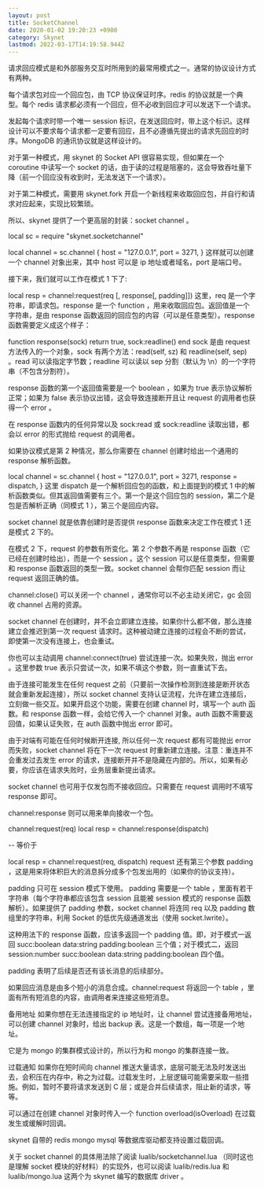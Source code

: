 ```yaml
---
layout: post
title: SocketChannel
date: 2020-01-02 19:20:23 +0900
category: Skynet
lastmod: 2022-03-17T14:19:58.944Z
---
```


请求回应模式是和外部服务交互时所用到的最常用模式之一。通常的协议设计方式有两种。

每个请求包对应一个回应包，由 TCP 协议保证时序。redis 的协议就是一个典型。每个 redis 请求都必须有一个回应，但不必收到回应才可以发送下一个请求。

发起每个请求时带一个唯一 session 标识，在发送回应时，带上这个标识。这样设计可以不要求每个请求都一定要有回应，且不必遵循先提出的请求先回应的时序。MongoDB 的通讯协议就是这样设计的。

对于第一种模式，用 skynet 的 Socket API 很容易实现，但如果在一个 coroutine 中读写一个 socket 的话，由于读的过程是阻塞的，这会导致吞吐量下降（前一个回应没有收到时，无法发送下一个请求）。

对于第二种模式，需要用 skynet.fork 开启一个新线程来收取回应包，并自行和请求对应起来，实现比较繁琐。

所以、skynet 提供了一个更高层的封装：socket channel 。

local sc = require "skynet.socketchannel"

local channel = sc.channel {
  host = "127.0.0.1",
  port = 3271,
}
这样就可以创建一个 channel 对象出来，其中 host 可以是 ip 地址或者域名，port 是端口号。

接下来，我们就可以工作在模式 1 下了:

local resp = channel:request(req [, response[, padding]])
这里，req 是一个字符串，即请求包。response 是一个 function ，用来收取回应包。返回值是一个字符串，是由 response 函数返回的回应包的内容（可以是任意类型）。response 函数需要定义成这个样子：

function response(sock)
  return true, sock:readline()
end
sock 是由 request 方法传入的一个对象，sock 有两个方法：read(self, sz) 和 readline(self, sep) 。read 可以读指定字节数；readline 可以读以 sep 分割（默认为 \n）的一个字符串（不包含分割符）。

response 函数的第一个返回值需要是一个 boolean ，如果为 true 表示协议解析正常；如果为 false 表示协议出错，这会导致连接断开且让 request 的调用者也获得一个 error 。

在 response 函数内的任何异常以及 sock:read 或 sock:readline 读取出错，都会以 error 的形式抛给 request 的调用者。

如果协议模式是第 2 种情况，那么你需要在 channel 创建时给出一个通用的 response 解析函数。

local channel = sc.channel {
  host = "127.0.0.1",
  port = 3271,
  response = dispatch,
}
这里 dispatch 是一个解析回应包的函数，和上面提到的模式 1 中的解析函数类似。但其返回值需要有三个。第一个是这个回应包的 session，第二个是包是否解析正确（同模式 1 ），第三个是回应内容。

socket channel 就是依靠创建时是否提供 response 函数来决定工作在模式 1 还是模式 2 下的。

在模式 2 下，request 的参数有所变化。第 2 个参数不再是 response 函数（它已经在创建时给出），而是一个 session 。这个 session 可以是任意类型，但需要和 response 函数返回的类型一致。socket channel 会帮你匹配 session 而让 request 返回正确的值。

channel:close() 可以关闭一个 channel ，通常你可以不必主动关闭它，gc 会回收 channel 占用的资源。

socket channel 在创建时，并不会立即建立连接。如果你什么都不做，那么连接建立会推迟到第一次 request 请求时。这种被动建立连接的过程会不断的尝试，即使第一次没有连接上，也会重试。

你也可以主动调用 channel:connect(true) 尝试连接一次。如果失败，抛出 error 。这里参数 true 表示只尝试一次，如果不填这个参数，则一直重试下去。

由于连接可能发生在任何 request 之前（只要前一次操作检测到连接是断开状态就会重新发起连接），所以 socket channel 支持认证流程，允许在建立连接后，立刻做一些交互。如果开启这个功能，需要在创建 channel 时，填写一个 auth 函数。和 response 函数一样，会给它传入一个 channel 对象。auth 函数不需要返回值，如果认证失败，在 auth 函数中抛出 error 即可。

由于对端有可能在任何时候断开连接, 所以任何一次 request 都有可能抛出 error 而失败，socket channel 将在下一次 request 时重新建立连接。注意：重连并不会重发过去发生 error 的请求，连接断开并不是隐藏在内部的。所以，如果有必要，你应该在请求失败时，业务层重新提出请求。

socket channel 也可用于仅发包而不接收回应。只需要在 request 调用时不填写 response 即可。

channel:response 则可以用来单向接收一个包。

channel:request(req)
local resp = channel:response(dispatch)

-- 等价于

local resp = channel:request(req, dispatch)
request 还有第三个参数 padding ，这是用来将体积巨大的消息拆分成多个包发出用的（如果你的协议支持）。

padding 只可在 session 模式下使用。 padding 需要是一个 table ，里面有若干字符串（每个字符串都应该包含 session 且能被 session 模式的 response 函数解析）。如果提供了 padding 参数，socket channel 将连同 req 以及 padding 数组里的字符串，利用 Socket 的低优先级通道发出（使用 socket.lwrite）。

这种用法下的 response 函数，应该多返回一个 padding 值。即，对于模式一返回 succ:boolean data:string padding:boolean 三个值；对于模式二，返回 session:number succ:boolean data:string padding:boolean 四个值。

padding 表明了后续是否还有该长消息的后续部分。

如果回应消息是由多个短小的消息合成。channel:request 将返回一个 table ，里面有所有短消息的内容，由调用者来连接这些短消息。

备用地址
如果你想在无法连接指定的 ip 地址时，让 channel 尝试连接备用地址，可以创建 channel 对象时，给出 backup 表。这是一个数组，每一项是一个地址。

它是为 mongo 的集群模式设计的，所以行为和 mongo 的集群连接一致。

过载通知
如果你在短时间向 channel 推送大量请求，底层可能无法及时发送出去，会积压在内存中，称之为过载。过载发生时，上层逻辑可能需要采取一些措施。例如，暂时不要将请求发送到 C 层；或是合并后续请求，阻止新的请求，等等。

可以通过在创建 channel 对象时传入一个 function overload(isOverload) 在过载发生或缓解时回调。

skynet 自带的 redis mongo mysql 等数据库驱动都支持设置过载回调。

关于 socket channel 的具体用法除了阅读 lualib/socketchannel.lua （同时这也是理解 socket 模块的好材料）的实现外，也可以阅读 lualib/redis.lua 和 lualib/mongo.lua 这两个为 skynet 编写的数据库 driver 。

